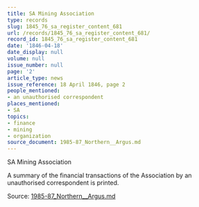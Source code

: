 ```yaml
---
title: SA Mining Association
type: records
slug: 1845_76_sa_register_content_681
url: /records/1845_76_sa_register_content_681/
record_id: 1845_76_sa_register_content_681
date: '1846-04-18'
date_display: null
volume: null
issue_number: null
page: '2'
article_type: news
issue_reference: 18 April 1846, page 2
people_mentioned:
- an unauthorised correspondent
places_mentioned:
- SA
topics:
- finance
- mining
- organization
source_document: 1985-87_Northern__Argus.md
---
```


SA Mining Association

A summary of the financial transactions of the Association by an unauthorised correspondent is printed.

Source: [1985-87_Northern__Argus.md](/downloads/markdown/1985-87_Northern__Argus.md)
